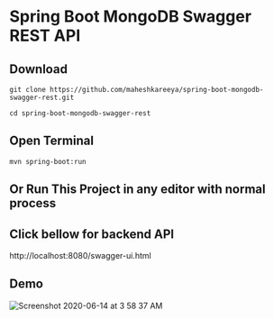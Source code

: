 # Spring Boot MongoDB Swagger REST API
## Download
```git clone https://github.com/maheshkareeya/spring-boot-mongodb-swagger-rest.git```

```cd spring-boot-mongodb-swagger-rest```



## Open Terminal
```mvn spring-boot:run```
## Or Run This Project in any editor with normal process 

## Click bellow for backend API
http://localhost:8080/swagger-ui.html


## Demo 
![Screenshot 2020-06-14 at 3 58 37 AM](https://user-images.githubusercontent.com/16520789/84580449-b6e04d00-adf4-11ea-9d95-0b9440cc8939.png)

